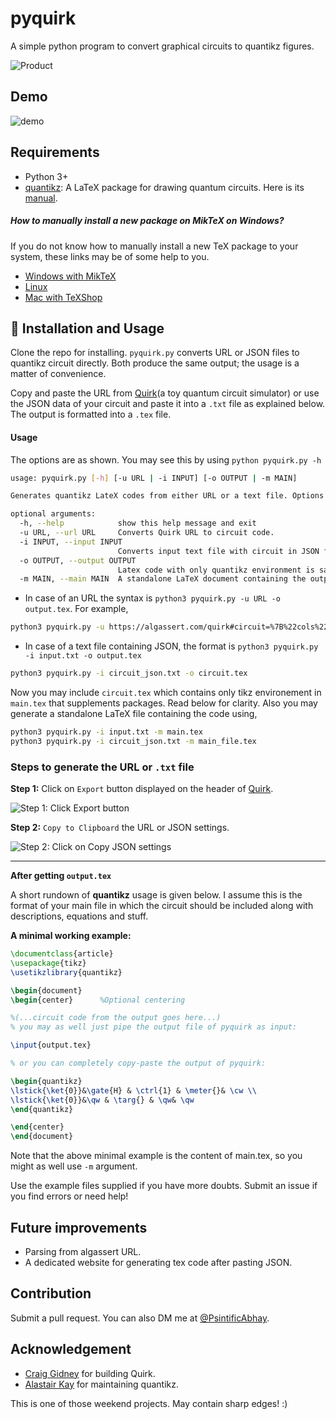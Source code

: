 # pyquirk
A simple python program to convert graphical circuits to quantikz figures.

![Product](product.png)

## Demo
![demo](demo.gif)

## Requirements
- Python 3+
- [quantikz](https://ctan.org/pkg/quantikz?lang=en): A LaTeX package for drawing quantum circuits. Here is its [manual](http://mirrors.ibiblio.org/CTAN/graphics/pgf/contrib/quantikz/quantikz.pdf).

##### How to manually install a new package on MikTeX on Windows?
If you do not know how to manually install a new TeX package to your system, these links may be of some help to you.
- [Windows with MikTeX](https://tex.stackexchange.com/questions/2063/how-can-i-manually-install-a-package-on-miktex-windows)
- [Linux](https://tex.stackexchange.com/questions/73016/how-do-i-install-an-individual-package-on-a-linux-system)
- [Mac with TeXShop](https://tex.stackexchange.com/questions/12102/how-do-i-install-ctan-packages-on-mac-os-with-texshop)

## 💾 Installation and Usage
Clone the repo for installing. `pyquirk.py` converts URL or JSON files to quantikz circuit directly. Both produce the same output; the usage is a matter of convenience.

Copy and paste the URL from [Quirk](https://algassert.com/quirk)(a toy quantum circuit simulator) or use the JSON data of your circuit and paste it into a `.txt` file as explained below. The output is formatted into a `.tex` file.

#### Usage
The options are as shown. You may see this by using `python pyquirk.py -h`

```bash
usage: pyquirk.py [-h] [-u URL | -i INPUT] [-o OUTPUT | -m MAIN]

Generates quantikz LateX codes from either URL or a text file. Options are explained below.

optional arguments:
  -h, --help            show this help message and exit
  -u URL, --url URL     Converts Quirk URL to circuit code.
  -i INPUT, --input INPUT
                        Converts input text file with circuit in JSON format to circuit code.
  -o OUTPUT, --output OUTPUT
                        Latex code with only quantikz environment is saved in output file.
  -m MAIN, --main MAIN  A standalone LaTeX document containing the output circuit code.
```

- In case of an URL the syntax is `python3 pyquirk.py -u URL -o output.tex`. For example,

```bash
python3 pyquirk.py -u https://algassert.com/quirk#circuit=%7B%22cols%22%3A%5B%5B%22H%22%5D%2C%5B%22%E2%80%A2%22%2C%22X%22%5D%2C%5B%22Measure%22%5D%5D%7D -o circuit.tex
```

- In case of a text file containing JSON, the format is `python3 pyquirk.py -i input.txt -o output.tex`

```bash
python3 pyquirk.py -i circuit_json.txt -o circuit.tex
```

Now you may include `circuit.tex` which contains only tikz environement in `main.tex` that supplements packages. Read below for clarity. Also you may generate a standalone LaTeX file containing the code using,

```bash
python3 pyquirk.py -i input.txt -m main.tex
python3 pyquirk.py -i circuit_json.txt -m main_file.tex
```

### Steps to generate the URL or `.txt` file
**Step 1:** Click on `Export` button displayed on the header of [Quirk](https://algassert.com/quirk).

![Step 1: Click Export button](quirk1-m.png)

**Step 2:** `Copy to Clipboard` the URL or JSON settings.

![Step 2: Click on Copy JSON settings](quirk2.png)

---

**After getting `output.tex`**

A short rundown of **quantikz** usage is given below. I assume this is the format of your main file in which the circuit should be included along with descriptions, equations and stuff.

**A minimal working example:**
```latex
\documentclass{article}
\usepackage{tikz}
\usetikzlibrary{quantikz}

\begin{document}
\begin{center}      %Optional centering

%(...circuit code from the output goes here...)
% you may as well just pipe the output file of pyquirk as input:

\input{output.tex}

% or you can completely copy-paste the output of pyquirk:

\begin{quantikz}
\lstick{\ket{0}}&\gate{H} & \ctrl{1} & \meter{}& \cw \\
\lstick{\ket{0}}&\qw & \targ{} & \qw& \qw
\end{quantikz}

\end{center}
\end{document}
```
Note that the above minimal example is the content of main.tex, so you might as well use `-m` argument.

Use the example files supplied if you have more doubts. Submit an issue if you find errors or need help!

## Future improvements
- Parsing from algassert URL.
- A dedicated website for generating tex code after pasting JSON.

## Contribution
Submit a pull request. You can also DM me at [@PsintificAbhay](https://twitter.com/PsintificAbhay).

## Acknowledgement
- [Craig Gidney](https://github.com/Strilanc) for building Quirk.
- [Alastair Kay](http://www.ma.rhul.ac.uk/akay/index.php) for maintaining quantikz.

This is one of those weekend projects. May contain sharp edges! :)
